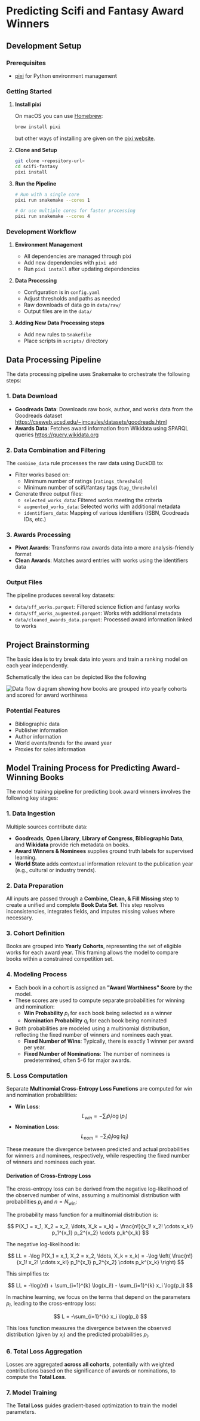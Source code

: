 # Predicting Scifi and Fantasy Award Winners

## Development Setup

### Prerequisites
- [pixi](pixi.sh) for Python environment management

### Getting Started

1. **Install pixi**

   On macOS you can use [Homebrew](brew.sh):
   ```sh
   brew install pixi
   ```
   but other ways of installing are given on the [pixi website](pixi.sh).

2. **Clone and Setup**
   ```sh
   git clone <repository-url>
   cd scifi-fantasy
   pixi install
   ```

3. **Run the Pipeline**
   ```sh
   # Run with a single core
   pixi run snakemake --cores 1

   # Or use multiple cores for faster processing
   pixi run snakemake --cores 4
   ```

### Development Workflow

1. **Environment Management**
   - All dependencies are managed through pixi
   - Add new dependencies with `pixi add`
   - Run `pixi install` after updating dependencies

2. **Data Processing**
   - Configuration is in `config.yaml`
   - Adjust thresholds and paths as needed
   - Raw downloads of data go in `data/raw/`
   - Output files are in the `data/` 

3. **Adding New Data Processing steps**
   - Add new rules to `Snakefile`
   - Place scripts in `scripts/` directory

## Data Processing Pipeline

The data processing pipeline uses Snakemake to orchestrate the following steps:

### 1. Data Download
- **Goodreads Data**: Downloads raw book, author, and works data from the Goodreads dataset <https://cseweb.ucsd.edu/~jmcauley/datasets/goodreads.html>
- **Awards Data**: Fetches award information from Wikidata using SPARQL queries <https://query.wikidata.org>

### 2. Data Combination and Filtering
The `combine_data` rule processes the raw data using DuckDB to:
- Filter works based on:
  - Minimum number of ratings (`ratings_threshold`)
  - Minimum number of scifi/fantasy tags (`tag_threshold`)
- Generate three output files:
  - `selected_works_data`: Filtered works meeting the criteria
  - `augmented_works_data`: Selected works with additional metadata
  - `identifiers_data`: Mapping of various identifiers (ISBN, Goodreads IDs, etc.)

### 3. Awards Processing
- **Pivot Awards**: Transforms raw awards data into a more analysis-friendly format
- **Clean Awards**: Matches award entries with works using the identifiers data

### Output Files
The pipeline produces several key datasets:
- `data/sff_works.parquet`: Filtered science fiction and fantasy works
- `data/sff_works_augmented.parquet`: Works with additional metadata
- `data/cleaned_awards_data.parquet`: Processed award information linked to works

## Project Brainstorming

The basic idea is to try break data into years and train a ranking model on each year independently.

Schematically the idea can be depicted like the following

![Data flow diagram showing how books are grouped into yearly cohorts and scored for award worthiness](DataFlow.png)

### Potential Features
- Bibliographic data
- Publisher information
- Author information
- World events/trends for the award year
- Proxies for sales information

## Model Training Process for Predicting Award-Winning Books

The model training pipeline for predicting book award winners involves the following key stages:

### 1. **Data Ingestion**
Multiple sources contribute data:
- **Goodreads**, **Open Library**, **Library of Congress**, **Bibliographic Data**, and **Wikidata** provide rich metadata on books.
- **Award Winners & Nominees** supplies ground truth labels for supervised learning.
- **World State** adds contextual information relevant to the publication year (e.g., cultural or industry trends).

### 2. **Data Preparation**
All inputs are passed through a **Combine, Clean, & Fill Missing** step to create a unified and complete **Book Data Set**. This step resolves inconsistencies, integrates fields, and imputes missing values where necessary.

### 3. **Cohort Definition**
Books are grouped into **Yearly Cohorts**, representing the set of eligible works for each award year. This framing allows the model to compare books within a constrained competition set.

### 4. **Modeling Process**
- Each book in a cohort is assigned an **"Award Worthiness" Score** by the model.
- These scores are used to compute separate probabilities for winning and nomination:
  - **Win Probability** $p_i$ for each book being selected as a winner
  - **Nomination Probability** $q_i$ for each book being nominated
- Both probabilities are modeled using a multinomial distribution, reflecting the fixed number of winners and nominees each year.
  - **Fixed Number of Wins**: Typically, there is exactly 1 winner per award per year.
  - **Fixed Number of Nominations**: The number of nominees is predetermined, often 5-6 for major awards.

### 5. **Loss Computation**
Separate **Multinomial Cross-Entropy Loss Functions** are computed for win and nomination probabilities:

- **Win Loss**: $$L_{win} = -\sum_i \hat{p}_i \log(p_i)$$
- **Nomination Loss**: $$L_{nom} = -\sum_i \hat{q}_i \log(q_i)$$

These measure the divergence between predicted and actual probabilities for winners and nominees, respectively, while respecting the fixed number of winners and nominees each year.

#### Derivation of Cross-Entropy Loss

The cross-entropy loss can be derived from the negative log-likelihood of the observed number of wins, assuming a multinomial distribution with probabilities $p_i$ and $n = N_{\text{win}}$:

The probability mass function for a multinomial distribution is:

$$ 
P(X_1 = x_1, X_2 = x_2, \ldots, X_k = x_k) = \frac{n!}{x_1! x_2! \cdots x_k!} p_1^{x_1} p_2^{x_2} \cdots p_k^{x_k}
$$

The negative log-likelihood is:

$$ 
LL = -\log P(X_1 = x_1, X_2 = x_2, \ldots, X_k = x_k) = -\log \left( \frac{n!}{x_1! x_2! \cdots x_k!} p_1^{x_1} p_2^{x_2} \cdots p_k^{x_k} \right)
$$

This simplifies to:

$$
LL = -\log(n!) + \sum_{i=1}^{k} \log(x_i!) - \sum_{i=1}^{k} x_i \log(p_i)
$$

In machine learning, we focus on the terms that depend on the parameters $p_i$, leading to the cross-entropy loss:

$$
L = -\sum_{i=1}^{k} x_i \log(p_i)
$$

This loss function measures the divergence between the observed distribution (given by $x_i$) and the predicted probabilities $p_i$.

### 6. **Total Loss Aggregation**
Losses are aggregated **across all cohorts**, potentially with weighted contributions based on the significance of awards or nominations, to compute the **Total Loss**.

### 7. **Model Training**
The **Total Loss** guides gradient-based optimization to train the model parameters.